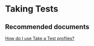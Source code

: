 <properties
	pageTitle="Taking Tests"
	description="Taking Tests"
	service="microsoft.intune"
	resource="intune"
	authors="mackie1604"
	displayOrder=""
	selfHelpType="generic"
	supportTopicIds="32568697"
	resourceTags=""
	productPesIds="15584"
	cloudEnvironments="public, fairfax, usnat, ussec"
	articleId="ea2f385c-ce3f-4102-aeba-bf3acb2367b4"
	ownershipId="IntuneCxP_Intune"
/>

# Taking Tests

## **Recommended documents**

[How do I use Take a Test profiles?](https://docs.microsoft.com/intune-education/take-a-test-profiles)<br>


